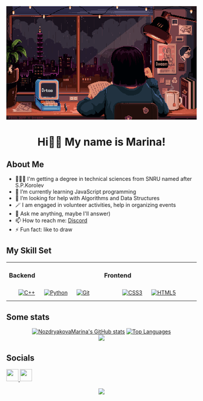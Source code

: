 <div align="center">
<img img height="300" width="600" src="https://github.com/NozdryakovaMarina/nozdryakovamarina/blob/main/assets/header.gif" alt="Title image">
</div>
 
<h1 align="center">Hi👋🏻 My name is Marina!</h1>

## About Me
- 👨🏻‍💻 I'm getting a degree in technical sciences from SNRU named after S.P.Korolev 
- 🌱 I’m currently learning JavaScript programming
- 🤔 I’m looking for help with Algorithms and Data Structures
- 🪄 I am engaged in volunteer activities, help in organizing events
- 💬 Ask me anything, maybe I'll answer)
- 📫 How to reach me: [Discord](https://discord.com/users/nomaari)
- ⚡ Fun fact: like to draw


## My Skill Set  

<table><tr><td valign="top" width="33%">

### Backend  
<div align="center">  
<a href="https://www.cplusplus.com/" target="_blank"><img style="margin: 10px" src="https://profilinator.rishav.dev/skills-assets/cplusplus-original.svg" alt="C++" height="50" /></a>  
<a href="https://www.python.org/" target="_blank"><img style="margin: 10px" src="https://profilinator.rishav.dev/skills-assets/python-original.svg" alt="Python" height="50" /></a>  
<a href="https://github.com/" target="_blank"><img style="margin: 10px" src="https://profilinator.rishav.dev/skills-assets/git-scm-icon.svg" alt="Git" height="50" /></a>  
</div>

</td><td valign="top" width="33%">

### Frontend  
<div align="center">  
<a href="https://www.w3schools.com/css/" target="_blank"><img style="margin: 10px" src="https://profilinator.rishav.dev/skills-assets/css3-original-wordmark.svg" alt="CSS3" height="50" /></a>  
<a href="https://en.wikipedia.org/wiki/HTML5" target="_blank"><img style="margin: 10px" src="https://profilinator.rishav.dev/skills-assets/html5-original-wordmark.svg" alt="HTML5" height="50" /></a>  
</div>

</td></tr></table>

<!-- ## Skills
<p align="left"> <a href="https://docs.microsoft.com/en-us/cpp/?view=msvc-170" target="_blank" rel="noreferrer"><img src="https://raw.githubusercontent.com/danielcranney/readme-generator/main/public/icons/skills/cplusplus-colored.svg" width="36" height="36" alt="C++" /></a><a href="https://www.python.org/" target="_blank" rel="noreferrer"><img src="https://raw.githubusercontent.com/danielcranney/readme-generator/main/public/icons/skills/python-colored.svg" width="36" height="36" alt="Python" /></a><a href="https://git-scm.com/" target="_blank" rel="noreferrer"><img src="https://raw.githubusercontent.com/danielcranney/readme-generator/main/public/icons/skills/git-colored.svg" width="36" height="36" alt="Git" /></a><a href="https://code.visualstudio.com/" target="_blank" rel="noreferrer"><img src="https://raw.githubusercontent.com/danielcranney/readme-generator/main/public/icons/skills/visualstudiocode.svg" width="36" height="36" alt="VS Code" /></a><a href="https://www.w3.org/TR/CSS/#css" target="_blank" rel="noreferrer"><img src="https://raw.githubusercontent.com/danielcranney/readme-generator/main/public/icons/skills/css3-colored.svg" width="36" height="36" alt="CSS3" /></a><a href="https://developer.mozilla.org/en-US/docs/Glossary/HTML5" target="_blank" rel="noreferrer"><img src="https://raw.githubusercontent.com/danielcranney/readme-generator/main/public/icons/skills/html5-colored.svg" width="36" height="36" alt="HTML5" /></a> </p> -->

## Some stats

<div align="center"> 
  <a href="http://www.github.com/NozdryakovaMarina"> <img height="215" src="https://github-readme-stats.vercel.app/api?username=NozdryakovaMarina&show_icons=true&count_private=true&hide_border=true&icon_color=ef4444&bg_color=00000000&title_color=ef4444&text_color=facc15" alt="NozdryakovaMarina's GitHub stats" /></a>
  <a href="https://github.com/NozdryakovaMarina" align="left"><img height="215" src="https://github-readme-stats.vercel.app/api/top-langs/?username=NozdryakovaMarina&langs_count=5&title_color=ef4444&text_color=facc15&bg_color=00000000&hide_border=true&locale=en&custom_title=Top%20%Languages" alt="Top Languages" /></a> 
</div>

<div align="center"> 
  <a href="http://www.github.com/NozdryakovaMarina"><img height="230"src="https://github-readme-streak-stats.herokuapp.com/?user=NozdryakovaMarina&stroke=facc15&background=00000000&ring=ef4444&fire=ef4444&currStreakNum=facc15&currStreakLabel=ef4444&sideNums=facc15&sideLabels=facc15&dates=facc15&hide_border=true" /></a>
</div>

## Socials

<p align="left"> <a href="https://discord.com/users/nomaari" target="_blank" rel="noreferrer"> <picture> <source media="(prefers-color-scheme: dark)" srcset="https://raw.githubusercontent.com/danielcranney/readme-generator/main/public/icons/socials/discord-dark.svg" /> <source media="(prefers-color-scheme: light)" srcset="https://raw.githubusercontent.com/danielcranney/readme-generator/main/public/icons/socials/discord.svg" /> <img src="https://raw.githubusercontent.com/danielcranney/readme-generator/main/public/icons/socials/discord.svg" width="32" height="32" /> </picture> </a> <a href="https://www.github.com/NozdryakovaMarina" target="_blank" rel="noreferrer"> <picture> <source media="(prefers-color-scheme: dark)" srcset="https://raw.githubusercontent.com/danielcranney/readme-generator/main/public/icons/socials/github-dark.svg" /> <source media="(prefers-color-scheme: light)" srcset="https://raw.githubusercontent.com/danielcranney/readme-generator/main/public/icons/socials/github.svg" /> <img src="https://raw.githubusercontent.com/danielcranney/readme-generator/main/public/icons/socials/github.svg" width="32" height="32" /> </picture> </a></p> 

<div align="center">
<img src="https://komarev.com/ghpvc/?username=NozdryakovaMarina&color=dc143c&style=for-the-badge" align="center" />
</div>  